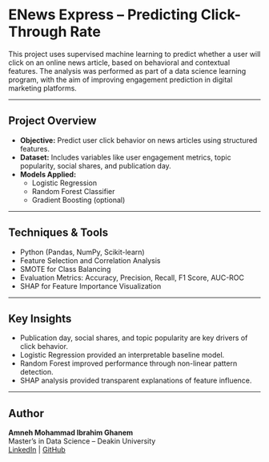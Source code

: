 # ENews Express – Predicting Click-Through Rate

This project uses supervised machine learning to predict whether a user will click on an online news article, based on behavioral and contextual features. The analysis was performed as part of a data science learning program, with the aim of improving engagement prediction in digital marketing platforms.

---

## Project Overview

- **Objective:** Predict user click behavior on news articles using structured features.
- **Dataset:** Includes variables like user engagement metrics, topic popularity, social shares, and publication day.
- **Models Applied:**
  - Logistic Regression
  - Random Forest Classifier
  - Gradient Boosting (optional)

---

## Techniques & Tools

- Python (Pandas, NumPy, Scikit-learn)
- Feature Selection and Correlation Analysis
- SMOTE for Class Balancing
- Evaluation Metrics: Accuracy, Precision, Recall, F1 Score, AUC-ROC
- SHAP for Feature Importance Visualization

---

## Key Insights

- Publication day, social shares, and topic popularity are key drivers of click behavior.
- Logistic Regression provided an interpretable baseline model.
- Random Forest improved performance through non-linear pattern detection.
- SHAP analysis provided transparent explanations of feature influence.


---

## Author

**Amneh Mohammad Ibrahim Ghanem**  
Master’s in Data Science – Deakin University  
[LinkedIn](https://www.linkedin.com/in/amneh-m) | [GitHub](https://github.com/amneh992)
